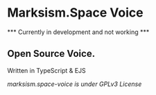 # Marksism.Space Voice

*** Currently in development and not working ***

## Open Source Voice. 

Written in TypeScript & EJS

*marksism.space-voice is under GPLv3 License*

